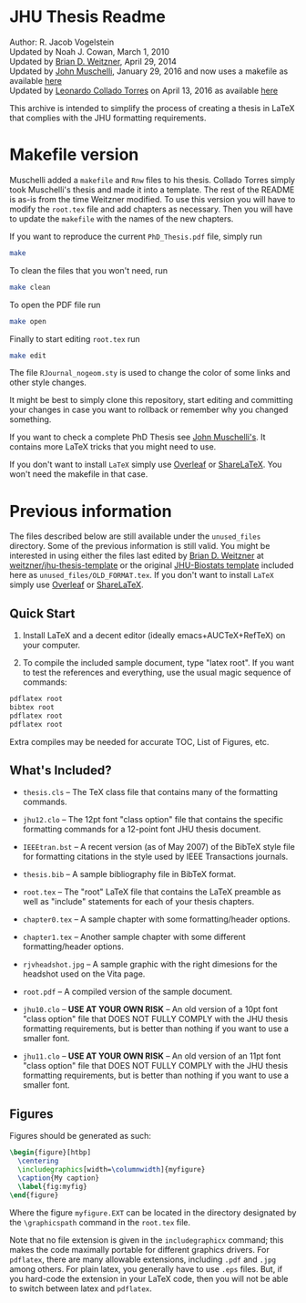JHU Thesis Readme
=================
Author: R. Jacob Vogelstein <br>
Updated by Noah J. Cowan, March 1, 2010 <br>
Updated by [Brian D. Weitzner](https://github.com/weitzner), April 29, 2014 <br>
Updated by [John Muschelli](https://github.com/muschellij2), January 29, 2016 and now uses a makefile as available [here](https://github.com/muschellij2/PhD_Thesis) <br>
Updated by [Leonardo Collado Torres](https://github.com/lcolladotor) on April 13, 2016 as available [here](https://github.com/lcolladotor/jhu-thesis-template)

This archive is intended to simplify the process of creating a thesis
in LaTeX that complies with the JHU formatting requirements.  

# Makefile version

Muschelli added a `makefile` and `Rnw` files to his thesis. Collado Torres simply took Muschelli's thesis and made it into a template. The rest of the README is as-is from the time Weitzner modified. To use this version you will have to modify the `root.tex` file and add chapters as necessary. Then you will have to update the `makefile` with the names of the new chapters. 

If you want to reproduce the current `PhD_Thesis.pdf` file, simply run

```sh
make
```

To clean the files that you won't need, run

```sh
make clean
```

To open the PDF file run

```sh
make open
```

Finally to start editing `root.tex` run

```sh
make edit
```

The file `RJournal_nogeom.sty` is used to change the color of some links and other style changes.

It might be best to simply clone this repository, start editing and committing your changes in case you want to rollback or remember why you changed something. 

If you want to check a complete PhD Thesis see [John Muschelli's](https://github.com/muschellij2/PhD_Thesis). It contains more LaTeX tricks that you might need to use.


If you don't want to install `LaTeX` simply use [Overleaf](https://www.overleaf.com/) or [ShareLaTeX](https://www.sharelatex.com/). You won't need the makefile in that case.

# Previous information

The files described below are still available under the `unused_files` directory. Some of the previous information is still valid. You might be interested in using either the files last edited by [Brian D. Weitzner](https://github.com/weitzner) at [weitzner/jhu-thesis-template](https://github.com/weitzner/jhu-thesis-template) or the original [JHU-Biostats template](http://www.biostat.jhsph.edu/research/thesis.shtml) included here as `unused_files/OLD_FORMAT.tex`. If you don't want to install `LaTeX` simply use [Overleaf](https://www.overleaf.com/) or [ShareLaTeX](https://www.sharelatex.com/).

## Quick Start


1. Install LaTeX and a decent editor (ideally emacs+AUCTeX+RefTeX) on
your computer.

2. To compile the included sample document, type "latex root".  If you want to test
the references and everything, use the usual magic sequence of commands: 

```sh
pdflatex root
bibtex root
pdflatex root
pdflatex root
```
Extra compiles may be needed for accurate TOC, List of Figures, etc.

## What's Included?


* `thesis.cls` – The TeX class file that contains many of the formatting commands.  

* `jhu12.clo` – The 12pt font "class option" file that contains the specific formatting commands for a 12-point font JHU thesis document.

* `IEEEtran.bst` – A recent version (as of May 2007) of the BibTeX style file for formatting citations in the style used by IEEE Transactions journals.  

* `thesis.bib` – A sample bibliography file in BibTeX format.

* `root.tex` – The "root" LaTeX file that contains the LaTeX preamble as well as "include" statements for each of your thesis chapters.

* `chapter0.tex` – A sample chapter with some formatting/header options.

* `chapter1.tex` – Another sample chapter with some different formatting/header options.

* `rjvheadshot.jpg` – A sample graphic with the right dimesions for the headshot used on the Vita page.

* `root.pdf` – A compiled version of the sample document.

* `jhu10.clo` – **USE AT YOUR OWN RISK** – An old version of a 10pt font "class option" file that DOES NOT FULLY COMPLY with the JHU thesis formatting requirements, but is better than nothing if you want to use a smaller font.

* `jhu11.clo` – **USE AT YOUR OWN RISK** – An old version of an 11pt font "class option" file that DOES NOT FULLY COMPLY with the JHU thesis formatting requirements, but is better than nothing if you want to use a smaller font.

## Figures

Figures should be generated as such:

```tex
\begin{figure}[htbp]
  \centering
  \includegraphics[width=\columnwidth]{myfigure}
  \caption{My caption}
  \label{fig:myfig}
\end{figure}
```

Where the figure `myfigure.EXT` can be located in the directory designated by the `\graphicspath` command in the `root.tex` file.

Note that no file extension is given in the `includegraphicx` command; this makes the code maximally portable for different graphics drivers. For `pdflatex`, there are many allowable extensions, including `.pdf` and `.jpg` among others. For plain latex, you generally have to use `.eps` files. But, if you hard-code the extension in your LaTeX code, then you will not be able to switch between latex and `pdflatex`.

